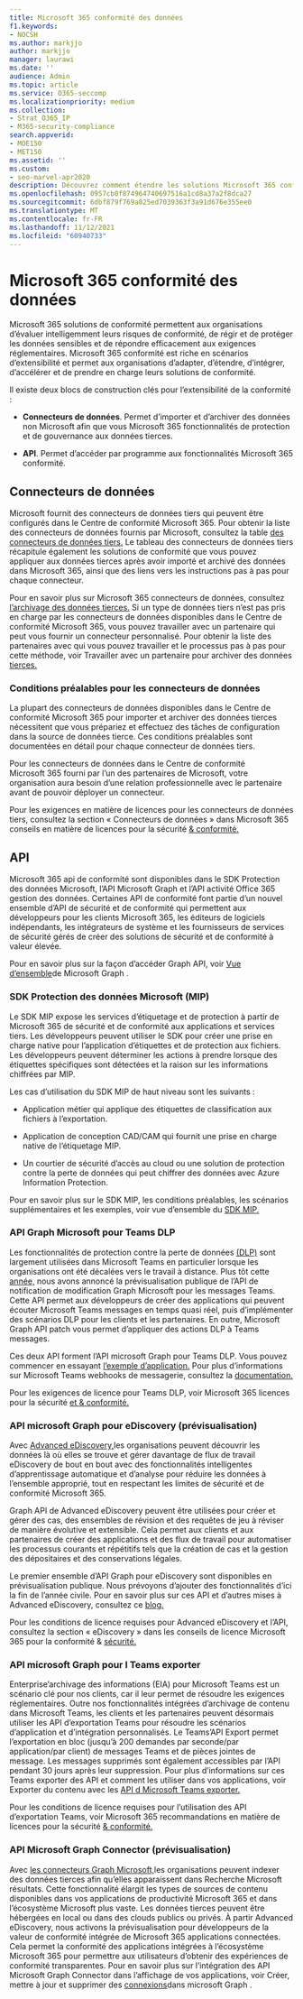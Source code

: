 ```yaml
---
title: Microsoft 365 conformité des données
f1.keywords:
- NOCSH
ms.author: markjjo
author: markjjo
manager: laurawi
ms.date: ''
audience: Admin
ms.topic: article
ms.service: O365-seccomp
ms.localizationpriority: medium
ms.collection:
- Strat_O365_IP
- M365-security-compliance
search.appverid:
- MOE150
- MET150
ms.assetid: ''
ms.custom:
- seo-marvel-apr2020
description: Découvrez comment étendre les solutions Microsoft 365 conformité à l’aide de connecteurs de données tiers et d’API Microsoft Graph.
ms.openlocfilehash: 0957cb0f874964740697516a1cd8a37a2f8dca27
ms.sourcegitcommit: 6dbf879f769a825ed7039363f3a91d676e355ee0
ms.translationtype: MT
ms.contentlocale: fr-FR
ms.lasthandoff: 11/12/2021
ms.locfileid: "60940733"
---
```

# <a name="microsoft-365-compliance-extensibility"></a>Microsoft 365 conformité des données

Microsoft 365 solutions de conformité permettent aux organisations d’évaluer intelligemment leurs risques de conformité, de régir et de protéger les données sensibles et de répondre efficacement aux exigences réglementaires. Microsoft 365 conformité est riche en scénarios d’extensibilité et permet aux organisations d’adapter, d’étendre, d’intégrer, d’accélérer et de prendre en charge leurs solutions de conformité.

Il existe deux blocs de construction clés pour l’extensibilité de la conformité :

- **Connecteurs de données**. Permet d’importer et d’archiver des données non Microsoft afin que vous Microsoft 365 fonctionnalités de protection et de gouvernance aux données tierces.

- **API**. Permet d’accéder par programme aux fonctionnalités Microsoft 365 conformité.

## <a name="data-connectors"></a>Connecteurs de données

Microsoft fournit des connecteurs de données tiers qui peuvent être configurés dans le Centre de conformité Microsoft 365. Pour obtenir la liste des connecteurs de données fournis par Microsoft, consultez la table [des connecteurs de données tiers.](archiving-third-party-data.md#third-party-data-connectors) Le tableau des connecteurs de données tiers récapitule également les solutions de conformité que vous pouvez appliquer aux données tierces après avoir importé et archivé des données dans Microsoft 365, ainsi que des liens vers les instructions pas à pas pour chaque connecteur.

Pour en savoir plus sur Microsoft 365 connecteurs de données, consultez [l’archivage des données tierces.](archiving-third-party-data.md) Si un type de données tiers n’est pas pris en charge par les connecteurs de données disponibles dans le Centre de conformité Microsoft 365, vous pouvez travailler avec un partenaire qui peut vous fournir un connecteur personnalisé. Pour obtenir la liste des partenaires avec qui vous pouvez travailler et le processus pas à pas pour cette méthode, voir Travailler avec un partenaire pour archiver des données [tierces.](work-with-partner-to-archive-third-party-data.md)

### <a name="prerequisites-for-data-connectors"></a>Conditions préalables pour les connecteurs de données

La plupart des connecteurs de données disponibles dans le Centre de conformité Microsoft 365 pour importer et archiver des données tierces nécessitent que vous prépariez et effectuez des tâches de configuration dans la source de données tierce. Ces conditions préalables sont documentées en détail pour chaque connecteur de données tiers.

Pour les connecteurs de données dans le Centre de conformité Microsoft 365 fourni par l’un des partenaires de Microsoft, votre organisation aura besoin d’une relation professionnelle avec le partenaire avant de pouvoir déployer un connecteur.

Pour les exigences en matière de licences pour les connecteurs de données tiers, consultez la section « Connecteurs de données » dans Microsoft 365 conseils en matière de licences pour la sécurité [& conformité.](/office365/servicedescriptions/microsoft-365-service-descriptions/microsoft-365-tenantlevel-services-licensing-guidance/microsoft-365-security-compliance-licensing-guidance#data-connectors)

## <a name="apis"></a>API

Microsoft 365 api de conformité sont disponibles dans le SDK Protection des données Microsoft, l’API Microsoft Graph et l’API activité Office 365 gestion des données. Certaines API de conformité font partie d’un nouvel ensemble d’API de sécurité et de conformité qui permettent aux développeurs pour les clients Microsoft 365, les éditeurs de logiciels indépendants, les intégrateurs de système et les fournisseurs de services de sécurité gérés de créer des solutions de sécurité et de conformité à valeur élevée.

Pour en savoir plus sur la façon d’accéder Graph API, voir [Vue d’ensemble](/graph/overview)de Microsoft Graph .

### <a name="microsoft-information-protection-mip-sdk"></a>SDK Protection des données Microsoft (MIP)

Le SDK MIP expose les services d’étiquetage et de protection à partir de Microsoft 365 de sécurité et de conformité aux applications et services tiers. Les développeurs peuvent utiliser le SDK pour créer une prise en charge native pour l’application d’étiquettes et de protection aux fichiers. Les développeurs peuvent déterminer les actions à prendre lorsque des étiquettes spécifiques sont détectées et la raison sur les informations chiffrées par MIP.

Les cas d’utilisation du SDK MIP de haut niveau sont les suivants :

- Application métier qui applique des étiquettes de classification aux fichiers à l’exportation.

- Application de conception CAD/CAM qui fournit une prise en charge native de l’étiquetage MIP.

- Un courtier de sécurité d’accès au cloud ou une solution de protection contre la perte de données qui peut chiffrer des données avec Azure Information Protection.

Pour en savoir plus sur le SDK MIP, les conditions préalables, les scénarios supplémentaires et les exemples, voir vue d’ensemble du [SDK MIP.](/information-protection/develop/overview)

### <a name="microsoft-graph-api-for-teams-dlp"></a>API Graph Microsoft pour Teams DLP

Les fonctionnalités de protection contre la perte de données [(DLP)](dlp-microsoft-teams.md) sont largement utilisées dans Microsoft Teams en particulier lorsque les organisations ont été décalées vers le travail à distance. Plus tôt cette [année,](https://developer.microsoft.com/graph/blogs/announcing-change-notifications-for-microsoft-teams-messages/) nous avons annoncé la prévisualisation publique de l’API de notification de modification Graph Microsoft pour les messages Teams. Cette API permet aux développeurs de créer des applications qui peuvent écouter Microsoft Teams messages en temps quasi réel, puis d’implémenter des scénarios DLP pour les clients et les partenaires. En outre, Microsoft Graph API patch vous permet d’appliquer des actions DLP à Teams messages.

Ces deux API forment l’API microsoft Graph pour Teams DLP. Vous pouvez commencer en essayant [l’exemple d’application.](https://github.com/microsoftgraph/csharp-webhook-with-resource-data) Pour plus d’informations sur Microsoft Teams webhooks de messagerie, consultez la [documentation.](/graph/api/subscription-post-subscriptions)

Pour les exigences de licence pour Teams DLP, voir Microsoft 365 licences pour la sécurité [et & conformité.](/office365/servicedescriptions/microsoft-365-service-descriptions/microsoft-365-tenantlevel-services-licensing-guidance/microsoft-365-security-compliance-licensing-guidance#communication-data-loss-prevention-for-teams)

### <a name="microsoft-graph-api-for-ediscovery-preview"></a>API microsoft Graph pour eDiscovery (prévisualisation)

Avec [Advanced eDiscovery,](overview-ediscovery-20.md)les organisations peuvent découvrir les données là où elles se trouve et gérer davantage de flux de travail eDiscovery de bout en bout avec des fonctionnalités intelligentes d’apprentissage automatique et d’analyse pour réduire les données à l’ensemble approprié, tout en respectant les limites de sécurité et de conformité Microsoft 365.

Graph API de Advanced eDiscovery peuvent être utilisées pour créer et gérer des cas, des ensembles de révision et des requêtes de jeu à réviser de manière évolutive et extensible. Cela permet aux clients et aux partenaires de créer des applications et des flux de travail pour automatiser les processus courants et répétitifs tels que la création de cas et la gestion des dépositaires et des conservations légales.

Le premier ensemble d’API Graph pour eDiscovery sont disponibles en prévisualisation publique. Nous prévoyons d’ajouter des fonctionnalités d’ici la fin de l’année civile. Pour en savoir plus sur ces API et d’autres mises à Advanced eDiscovery, consultez ce [blog.](https://aka.ms/Ignite2020AeDAA)

Pour les conditions de licence requises pour Advanced eDiscovery et l’API, consultez la section « eDiscovery » dans les conseils de licence Microsoft 365 pour la conformité & [sécurité.](/office365/servicedescriptions/microsoft-365-service-descriptions/microsoft-365-tenantlevel-services-licensing-guidance/microsoft-365-security-compliance-licensing-guidance#ediscovery)

### <a name="microsoft-graph-api-for-teams-export"></a>API microsoft Graph pour l Teams exporter

Enterprise’archivage des informations (EIA) pour Microsoft Teams est un scénario clé pour nos clients, car il leur permet de résoudre les exigences réglementaires. Outre nos fonctionnalités intégrées d’archivage de contenu dans Microsoft Teams, les clients et les partenaires peuvent désormais utiliser les API d’exportation Teams pour résoudre les scénarios d’application et d’intégration personnalisés. Le Teams’API Export permet l’exportation en bloc (jusqu’à 200 demandes par seconde/par application/par client) de messages Teams et de pièces jointes de message. Les messages supprimés sont également accessibles par l’API pendant 30 jours après leur suppression. Pour plus d’informations sur ces Teams exporter des API et comment les utiliser dans vos applications, voir Exporter du contenu avec les [API d Microsoft Teams exporter.](/microsoftteams/export-teams-content)

Pour les conditions de licence requises pour l’utilisation des API d’exportation Teams, voir Microsoft 365 recommandations en matière de licences pour la sécurité [& conformité.](/office365/servicedescriptions/microsoft-365-service-descriptions/microsoft-365-tenantlevel-services-licensing-guidance/microsoft-365-security-compliance-licensing-guidance)

### <a name="microsoft-graph-connector-apis-preview"></a>API Microsoft Graph Connector (prévisualisation)

Avec [les connecteurs Graph Microsoft,](/microsoftsearch/connectors-overview)les organisations peuvent indexer des données tierces afin qu’elles apparaissent dans Recherche Microsoft résultats. Cette fonctionnalité élargit les types de sources de contenu disponibles dans vos applications de productivité Microsoft 365 et dans l’écosystème Microsoft plus vaste. Les données tierces peuvent être hébergées en local ou dans des clouds publics ou privés. À partir Advanced eDiscovery, nous activons la prévisualisation pour développeurs de la valeur de conformité intégrée de Microsoft 365 applications connectées. Cela permet la conformité des applications intégrées à l’écosystème Microsoft 365 pour permettre aux utilisateurs d’obtenir des expériences de conformité transparentes. Pour en savoir plus sur l’intégration des API Microsoft Graph Connector dans l’affichage de vos applications, voir Créer, mettre à jour et supprimer des [connexions](/graph/search-index-manage-connections)dans microsoft Graph .
